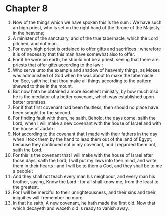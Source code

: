 # Chapter 8

1. Now of the things which we have spoken this is the sum : We have such an high priest, who is set on the right hand of the throne of the Majesty in the heavens;
2. A minister of the sanctuary, and of the true tabernacle, which the Lord pitched, and not man.
3. For every high priest is ordained to offer gifts and sacrifices : wherefore it is of necessity that this man have somewhat also to offer.
4. For if he were on earth, he should not be a priest, seeing that there are priests that offer gifts according to the law :
5. Who serve unto the example and shadow of heavenly things, as Moses was admonished of God when he was about to make the tabernacle : for, See, saith he, that thou make all things according to the pattern shewed to thee in the mount.
6. But now hath he obtained a more excellent ministry, by how much also he is the mediator of a better covenant, which was established upon better promises.
7. For if that first covenant had been faultless, then should no place have been sought for the second.
8. For finding fault with them, he saith, Behold, the days come, saith the Lord, when I will make a new covenant with the house of Israel and with the house of Judah :
9. Not according to the covenant that I made with their fathers in the day when I took them by the hand to lead them out of the land of Egypt; because they continued not in my covenant, and I regarded them not, saith the Lord.
10. For this is the covenant that I will make with the house of Israel after those days, saith the Lord; I will put my laws into their mind, and write them in their hearts : and I will be to them a God, and they shall be to me a people :
11. And they shall not teach every man his neighbour, and every man his brother, saying, Know the Lord : for all shall know me, from the least to the greatest.
12. For I will be merciful to their unrighteousness, and their sins and their iniquities will I remember no more.
13. In that he saith, A new covenant, he hath made the first old. Now that which decayeth and waxeth old is ready to vanish away.

